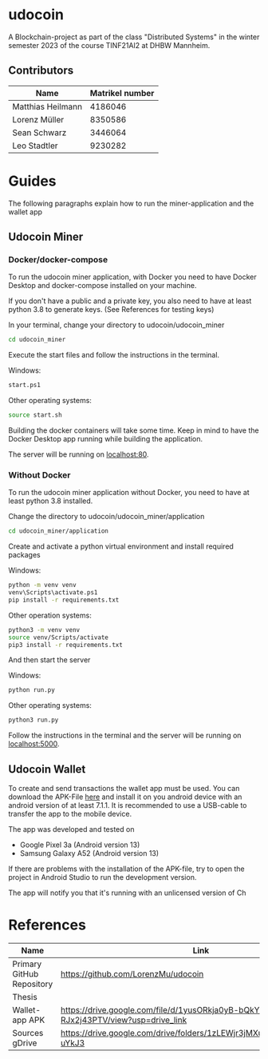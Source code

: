 # udocoin

A Blockchain-project as part of the class "Distributed Systems" in the winter semester 2023 of the course TINF21AI2 at DHBW Mannheim.

## Contributors

| Name | Matrikel number |
| --- | --- |
| Matthias Heilmann | 4186046 |
| Lorenz Müller | 8350586 |
| Sean Schwarz | 3446064 |
| Leo Stadtler | 9230282 |

# Guides

The following paragraphs explain how to run the miner-application and the wallet app

## Udocoin Miner

### Docker/docker-compose

To run the udocoin miner application, with Docker you need to have Docker Desktop and docker-compose installed on your machine. 

If you don't have a public and a private key, you also need to have at least python 3.8 to generate keys. (See References for testing keys)

In your terminal, change your directory to udocoin/udocoin_miner

```sh
cd udocoin_miner
```

Execute the start files and follow the instructions in the terminal.

Windows:
```sh
start.ps1
```

Other operating systems:
```sh
source start.sh
```

Building the docker containers will take some time. Keep in mind to have the Docker Desktop app running while building the application.

The server will be running on [localhost:80](http://localhost).

### Without Docker

To run the udocoin miner application without Docker, you need to have at least python 3.8 installed.

Change the directory to udocoin/udocoin_miner/application

```sh
cd udocoin_miner/application
```

Create and activate a python virtual environment and install required packages

Windows:

```sh
python -m venv venv
venv\Scripts\activate.ps1
pip install -r requirements.txt
```

Other operation systems:

```sh
python3 -m venv venv
source venv/Scripts/activate
pip3 install -r requirements.txt
```

And then start the server

Windows:

```sh
python run.py
```

Other operating systems:

```sh
python3 run.py
```

Follow the instructions in the terminal and the server will be running on [localhost:5000](http://localhost:5000).

## Udocoin Wallet

To create and send transactions the wallet app must be used. You can download the APK-File [here](https://drive.google.com/file/d/1yusORkja0yB-bQkYlmvke-RJx2j43PTV/view?usp=drive_link) and install it on you android device with an android version of at least 7.1.1. It is recommended to use a USB-cable to transfer the app to the mobile device.

The app was developed and tested on 

* Google Pixel 3a (Android version 13)
* Samsung Galaxy A52 (Android version 13)

If there are problems with the installation of the APK-file, try to open the project in Android Studio to run the development version.

The app will notify you that it's running with an unlicensed version of Ch

# References

| Name | Link |
| --- | --- |
| Primary GitHub Repository | https://github.com/LorenzMu/udocoin |
| Thesis |  |
| Wallet-app APK | https://drive.google.com/file/d/1yusORkja0yB-bQkYlmvke-RJx2j43PTV/view?usp=drive_link |
| Sources gDrive | https://drive.google.com/drive/folders/1zLEWjr3jMXuw4lIt8uKNWesUSG-uYkJ3 |
